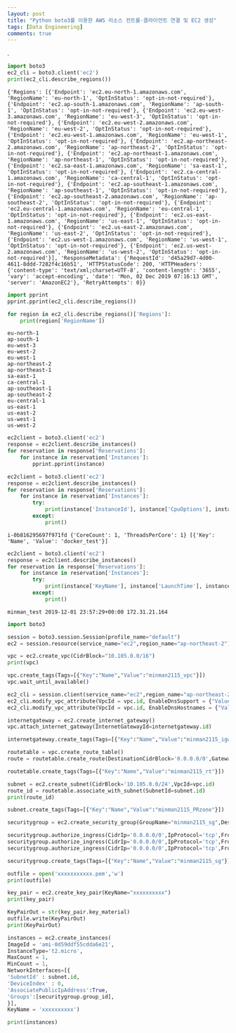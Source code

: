 ```yaml
---
layout: post
title: "Python boto3를 이용한 AWS 리소스 컨트롤-클라이언트 연결 및 EC2 생성"
tags: [Data Engineering]
comments: true
---
```


.

```python
import boto3
ec2_cli = boto3.client('ec2')
print(ec2_cli.describe_regions())
```

    {'Regions': [{'Endpoint': 'ec2.eu-north-1.amazonaws.com', 'RegionName': 'eu-north-1', 'OptInStatus': 'opt-in-not-required'}, {'Endpoint': 'ec2.ap-south-1.amazonaws.com', 'RegionName': 'ap-south-1', 'OptInStatus': 'opt-in-not-required'}, {'Endpoint': 'ec2.eu-west-3.amazonaws.com', 'RegionName': 'eu-west-3', 'OptInStatus': 'opt-in-not-required'}, {'Endpoint': 'ec2.eu-west-2.amazonaws.com', 'RegionName': 'eu-west-2', 'OptInStatus': 'opt-in-not-required'}, {'Endpoint': 'ec2.eu-west-1.amazonaws.com', 'RegionName': 'eu-west-1', 'OptInStatus': 'opt-in-not-required'}, {'Endpoint': 'ec2.ap-northeast-2.amazonaws.com', 'RegionName': 'ap-northeast-2', 'OptInStatus': 'opt-in-not-required'}, {'Endpoint': 'ec2.ap-northeast-1.amazonaws.com', 'RegionName': 'ap-northeast-1', 'OptInStatus': 'opt-in-not-required'}, {'Endpoint': 'ec2.sa-east-1.amazonaws.com', 'RegionName': 'sa-east-1', 'OptInStatus': 'opt-in-not-required'}, {'Endpoint': 'ec2.ca-central-1.amazonaws.com', 'RegionName': 'ca-central-1', 'OptInStatus': 'opt-in-not-required'}, {'Endpoint': 'ec2.ap-southeast-1.amazonaws.com', 'RegionName': 'ap-southeast-1', 'OptInStatus': 'opt-in-not-required'}, {'Endpoint': 'ec2.ap-southeast-2.amazonaws.com', 'RegionName': 'ap-southeast-2', 'OptInStatus': 'opt-in-not-required'}, {'Endpoint': 'ec2.eu-central-1.amazonaws.com', 'RegionName': 'eu-central-1', 'OptInStatus': 'opt-in-not-required'}, {'Endpoint': 'ec2.us-east-1.amazonaws.com', 'RegionName': 'us-east-1', 'OptInStatus': 'opt-in-not-required'}, {'Endpoint': 'ec2.us-east-2.amazonaws.com', 'RegionName': 'us-east-2', 'OptInStatus': 'opt-in-not-required'}, {'Endpoint': 'ec2.us-west-1.amazonaws.com', 'RegionName': 'us-west-1', 'OptInStatus': 'opt-in-not-required'}, {'Endpoint': 'ec2.us-west-2.amazonaws.com', 'RegionName': 'us-west-2', 'OptInStatus': 'opt-in-not-required'}], 'ResponseMetadata': {'RequestId': 'd45a29d7-4d00-4611-8ddd-7282f4c16b51', 'HTTPStatusCode': 200, 'HTTPHeaders': {'content-type': 'text/xml;charset=UTF-8', 'content-length': '3655', 'vary': 'accept-encoding', 'date': 'Mon, 02 Dec 2019 07:16:13 GMT', 'server': 'AmazonEC2'}, 'RetryAttempts': 0}}
    


```python
import pprint
pprint.pprint(ec2_cli.describe_regions())
```


```python
for region in ec2_cli.describe_regions()['Regions']:
    print(region['RegionName'])
```

    eu-north-1
    ap-south-1
    eu-west-3
    eu-west-2
    eu-west-1
    ap-northeast-2
    ap-northeast-1
    sa-east-1
    ca-central-1
    ap-southeast-1
    ap-southeast-2
    eu-central-1
    us-east-1
    us-east-2
    us-west-1
    us-west-2
    


```python
ec2client = boto3.client('ec2')
response = ec2client.describe_instances()
for reservation in response['Reservations']:
    for instance in reservation['Instances']:
        pprint.pprint(instance)
```


```python
ec2client = boto3.client('ec2')
response = ec2client.describe_instances()
for reservation in response['Reservations']:
    for instance in reservation['Instances']:
        try:
            print(instance['InstanceId'], instance['CpuOptions'], instance['Tags']) #instance['Tags']
        except:
            print()
```

    i-0b816295697f971fd {'CoreCount': 1, 'ThreadsPerCore': 1} [{'Key': 'Name', 'Value': 'docker_test'}]
    


```python
ec2client = boto3.client('ec2')
response = ec2client.describe_instances()
for reservation in response['Reservations']:
    for instance in reservation['Instances']:
        try:
            print(instance['KeyName'], instance['LaunchTime'], instance['PrivateIpAddress']) #instance['Tags']
        except:
            print()
```

    minman_test 2019-12-01 23:57:29+00:00 172.31.21.164
    


```python
import boto3

session = boto3.session.Session(profile_name="default")
ec2 = session.resource(service_name="ec2",region_name="ap-northeast-2")

vpc = ec2.create_vpc(CidrBlock="10.105.0.0/16")
print(vpc)

vpc.create_tags(Tags=[{"Key":"Name","Value":"minman2115_vpc"}])
vpc.wait_until_available()
```


```python
ec2_cli = session.client(service_name="ec2",region_name="ap-northeast-2")
ec2_cli.modify_vpc_attribute(VpcId = vpc.id, EnableDnsSupport = {"Value":True})
ec2_cli.modify_vpc_attribute(VpcId = vpc.id, EnableDnsHostnames = {"Value":True})
```


```python
internetgateway = ec2.create_internet_gateway()
vpc.attach_internet_gateway(InternetGatewayId=internetgateway.id)

internetgateway.create_tags(Tags=[{"Key":"Name","Value":"minman2115_igw"}])
```


```python
routetable = vpc.create_route_table()
route = routetable.create_route(DestinationCidrBlock='0.0.0.0/0',GatewayId=internetgateway.id)

routetable.create_tags(Tags=[{"Key":"Name","Value":"minman2115_rt"}])
```


```python
subnet = ec2.create_subnet(CidrBlock='10.105.0.0/24',VpcId=vpc.id)
route_id = routetable.associate_with_subnet(SubnetId=subnet.id)
print(route_id)

subnet.create_tags(Tags=[{"Key":"Name","Value":"minman2115_PRzone"}])
```


```python
securitygroup = ec2.create_security_group(GroupName="minman2115_sg",Description='only allow SSH traffic',VpcId=vpc.id)

securitygroup.authorize_ingress(CidrIp='0.0.0.0/0',IpProtocol='tcp',FromPort=22,ToPort=22)
securitygroup.authorize_ingress(CidrIp='0.0.0.0/0',IpProtocol='tcp',FromPort=80,ToPort=80)
securitygroup.authorize_ingress(CidrIp='0.0.0.0/0',IpProtocol='tcp',FromPort=65000,ToPort=65100)

securitygroup.create_tags(Tags=[{"Key":"Name","Value":"minman2115_sg"}])
```


```python
outfile = open('xxxxxxxxxxx.pem','w')
print(outfile)

key_pair = ec2.create_key_pair(KeyName="xxxxxxxxxx")
print(key_pair)

KeyPairOut = str(key_pair.key_material)
outfile.write(KeyPairOut)
print(KeyPairOut)
```


```python
instances = ec2.create_instances(
ImageId = 'ami-0d59ddf55cdda6e21',
InstanceType='t2.micro',
MaxCount = 1,
MinCount = 1,
NetworkInterfaces=[{
'SubnetId' : subnet.id,
'DeviceIndex' : 0,
'AssociatePublicIpAddress':True,
'Groups':[securitygroup.group_id],    
}],
KeyName = 'xxxxxxxxxx')

print(instances)
```